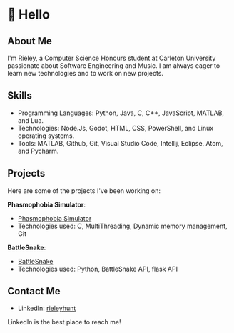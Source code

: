 # 👋 Hello

## About Me
I'm Rieley, a Computer Science Honours student at Carleton University passionate about Software Engineering and Music. I am always eager to learn new technologies and to work on new projects.

## Skills
- Programming Languages: Python, Java, C, C++, JavaScript, MATLAB, and Lua.
- Technologies: Node.Js, Godot, HTML, CSS, PowerShell, and Linux operating systems.
- Tools: MATLAB, Github, Git, Visual Studio Code, Intellij, Eclipse, Atom, and Pycharm.

## Projects
Here are some of the projects I've been working on:

**Phasmophobia Simulator**:
   - [Phasmophobia Simulator](https://github.com/rieleyhunt/Phasmophobia-Simulator)
   - Technologies used: C, MultiThreading, Dynamic memory management, Git

**BattleSnake**:
   - [BattleSnake](https://github.com/rieleyhunt/Battle-Snake)
   - Technologies used: Python, BattleSnake API, flask API

## Contact Me
- LinkedIn: [rieleyhunt](https://www.linkedin.com/in/rieleyhunt/)

LinkedIn is the best place to reach me!
